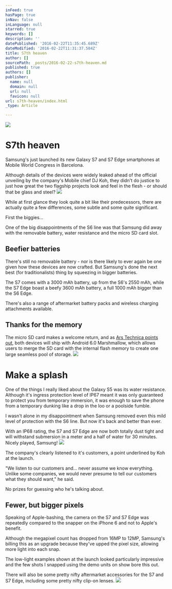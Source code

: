 ```yaml
---
inFeed: true
hasPage: true
inNav: false
inLanguage: null
starred: true
keywords: []
description: ''
datePublished: '2016-02-22T11:35:45.689Z'
dateModified: '2016-02-22T11:31:37.584Z'
title: S7th heaven
author: []
sourcePath: _posts/2016-02-22-s7th-heaven.md
published: true
authors: []
publisher:
  name: null
  domain: null
  url: null
  favicon: null
url: s7th-heaven/index.html
_type: Article

---
```

![](https://the-grid-user-content.s3-us-west-2.amazonaws.com/78297f4e-79d8-432e-9ba7-37be2e8d2be6.jpg)

# S7th heaven

Samsung's just launched its new Galaxy S7 and S7 Edge smartphones at Mobile World Congress in Barcelona.

Although details of the devices were widely leaked ahead of the official unveiling by the company's Mobile chief DJ Koh, they didn't do justice to just how great the two flagship projects look and feel in the flesh - or should that be glass and steel?
![](https://the-grid-user-content.s3-us-west-2.amazonaws.com/46d2c8c9-49b4-42c9-a111-72b61762b611.jpg)

While at first glance they look quite a bit like their predecessors, there are actually quite a few differences, some subtle and some quite significant.

First the biggies...

One of the big disappointments of the S6 line was that Samsung did away with the removable battery, water resistance and the micro SD card slot.

## Beefier batteries

There's still no removable battery - nor is there likely to ever again be one given how these devices are now crafted. But Samsung's done the next best (for traditionalists) thing by squeezing in bigger batteries.

The S7 comes with a 3000 mAh battery, up from the S6's 2550 mAh, while the S7 Edge boast a beefy 3600 mAh battery, a full 1000 mAh bigger than the S6 Edge. 

There's also a range of aftermarket battery packs and wireless charging attachments available. 

## Thanks for the memory

The micro SD card makes a welcome return, and as [Ars Technica points out][0],  both devices will ship with Android 6.0 Marshmallow, which allows users to merge the SD card with the internal flash memory to create one large seamless pool of storage.
![](https://the-grid-user-content.s3-us-west-2.amazonaws.com/339e4f19-39e3-48bc-b334-d24cce082c21.jpg)

# Make a splash

One of the things I really liked about the Galaxy S5 was its water resistance. Although it's ingress protection level of IP67 meant it was only guaranteed to protect you from temporary immersion, it was enough to save the phone from a temporary dunking like a drop in the loo or a poolside fumble.

I wasn't alone in my disappointment when Samsung removed even this mild level of protection with the S6 line. But now it's back and better than ever.

With an IP68 rating, the S7 and S7 Edge are now both totally dust tight and will withstand submersion in a meter and a half of water for 30 minutes. Nicely played, Samsung!
![](https://the-grid-user-content.s3-us-west-2.amazonaws.com/7f03ee06-5f19-4868-bc32-c9bc408d0d42.jpg)

The company's clearly listened to it's customers, a point underlined by Koh at the launch.

"We listen to our customers and... never assume we know everything. Unlike some companies, we would never presume to tell our customers what they should want," he said.

No prizes for guessing who he's talking about.

## Fewer, but bigger pixels

Speaking of Apple-bashing, the camera on the S7 and S7 Edge was repeatedly compared to the snapper on the iPhone 6 and not to Apple's benefit.

Although the megapixel count has dropped from 16MP to 12MP, Samsung's billing this as an upgrade because they've upped the pixel size, allowing more light into each snap.

The low-light examples shown at the launch looked particularly impressive and the few shots I snapped using the demo units on show bore this out.

There will also be some pretty nifty aftermarket accessories for the  S7 and S7 Edge, including some pretty nifty clip-on lenses.
![](https://the-grid-user-content.s3-us-west-2.amazonaws.com/09746644-56a6-4ef2-bf3c-6420b45f6c8e.jpg)

[0]: http://arstechnica.com/gadgets/2016/02/samsung-galaxy-s7-and-s7-edge-curvier-faster-micro-sd-expansion-available-march-11/